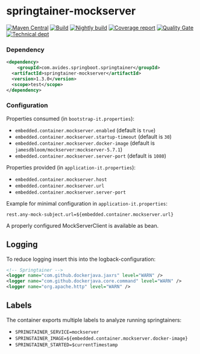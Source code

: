# springtainer-mockserver

[![Maven Central](https://maven-badges.herokuapp.com/maven-central/com.avides.springboot.springtainer/springtainer-mockserver/badge.svg)](https://maven-badges.herokuapp.com/maven-central/com.avides.springboot.springtainer/springtainer-mockserver)
[![Build](https://github.com/springtainer/springtainer-mockserver/workflows/release/badge.svg)](https://github.com/springtainer/springtainer-mockserver/actions)
[![Nightly build](https://github.com/springtainer/springtainer-mockserver/workflows/nightly/badge.svg)](https://github.com/springtainer/springtainer-mockserver/actions)
[![Coverage report](https://sonarcloud.io/api/project_badges/measure?project=springtainer_springtainer-mockserver&metric=coverage)](https://sonarcloud.io/dashboard?id=springtainer_springtainer-mockserver)
[![Quality Gate](https://sonarcloud.io/api/project_badges/measure?project=springtainer_springtainer-mockserver&metric=alert_status)](https://sonarcloud.io/dashboard?id=springtainer_springtainer-mockserver)
[![Technical dept](https://sonarcloud.io/api/project_badges/measure?project=springtainer_springtainer-mockserver&metric=sqale_index)](https://sonarcloud.io/dashboard?id=springtainer_springtainer-mockserver)

### Dependency
```xml
<dependency>
	<groupId>com.avides.springboot.springtainer</groupId>
  <artifactId>springtainer-mockserver</artifactId>
  <version>1.3.0</version>
  <scope>test</scope>
</dependency>
```

### Configuration
Properties consumed (in `bootstrap-it.properties`):
- `embedded.container.mockserver.enabled` (default is `true`)
- `embedded.container.mockserver.startup-timeout` (default is `30`)
- `embedded.container.mockserver.docker-image` (default is `jamesdbloom/mockserver:mockserver-5.7.1`)
- `embedded.container.mockserver.server-port` (default is `1080`)

Properties provided (in `application-it.properties`):
- `embedded.container.mockserver.host`
- `embedded.container.mockserver.url`
- `embedded.container.mockserver.server-port`

Example for minimal configuration in `application-it.properties`:
```
rest.any-mock-subject.url=${embedded.container.mockserver.url}
```

A properly configured MockServerClient is available as bean.

## Logging
To reduce logging insert this into the logback-configuration:
```xml
<!-- Springtainer -->
<logger name="com.github.dockerjava.jaxrs" level="WARN" />
<logger name="com.github.dockerjava.core.command" level="WARN" />
<logger name="org.apache.http" level="WARN" />
```

## Labels
The container exports multiple labels to analyze running springtainers:
- `SPRINGTAINER_SERVICE=mockserver`
- `SPRINGTAINER_IMAGE=${embedded.container.mockserver.docker-image}`
- `SPRINGTAINER_STARTED=$currentTimestamp`
